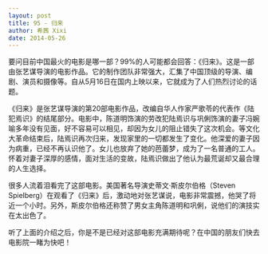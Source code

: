 ```yaml
---
layout: post
title: 95 - 归来
author: 希茜 Xixi
date: 2014-05-26
---
```


要问目前中国最火的电影是哪一部？99%的人可能都会回答：《归来》。这是一部由张艺谋导演的电影作品。它的制作团队非常强大，汇集了中国顶级的导演、编剧、演员和摄像等。自从5月16日在国内上映以来，它就成为了人们热烈讨论的话题。

《归来》是张艺谋导演的第20部电影作品，改编自华人作家严歌苓的代表作《陆犯焉识》的结尾部分。电影中，陈道明饰演的劳改犯陆焉识与巩俐饰演的妻子冯婉喻多年没有见面，好不容易可以相见，却因为女儿的阻止错失了这次机会。等文化大革命结束后，陆焉识再次归来，发现家里的一切都发生了变化。他深爱的妻子因为病重，已经不再认识他了。女儿也放弃了她的芭蕾梦，成为了一名普通的工人。怀着对妻子深厚的感情，面对生活的变故，陆焉识做出了他认为最荒诞却又最合理的人生选择。

很多人流着泪看完了这部电影。美国著名导演史蒂文·斯皮尔伯格（Steven Spielberg）在观看了《归来》后，激动地对张艺谋说，电影非常震撼，他哭了将近一个小时。另外，斯皮尔伯格还称赞了男女主角陈道明和巩俐，说他们的演技实在太出色了。

听了上面的介绍之后，你是不是已经对这部电影充满期待呢？在中国的朋友们快去电影院一睹为快吧！

 

